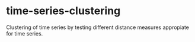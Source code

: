 # time-series-clustering
Clustering of time series by testing different distance measures appropiate for time series.
